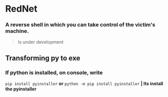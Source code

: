 # **RedNet**

### A reverse shell in which you can take control of the victim's machine.
> Is under development

## Transforming py to exe

### If python is installed, on console, write
``` pip install pyinstaller ``` **or** ``` python -m pip install pyinstaller ``` **| Its install the pyinstaller**
